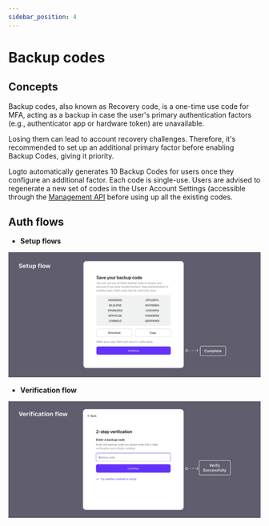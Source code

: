 ```yaml
---
sidebar_position: 4
---
```


# Backup codes

## Concepts

Backup codes, also known as Recovery code, is a one-time use code for MFA, acting as a backup in case the user's primary authentication factors (e.g., authenticator app or hardware token) are unavailable.

Losing them can lead to account recovery challenges. Therefore, it's recommended to set up an additional primary factor before enabling Backup Codes, giving it priority.

Logto automatically generates 10 Backup Codes for users once they configure an additional factor. Each code is single-use. Users are advised to regenerate a new set of codes in the User Account Settings (accessible through the [Management API](#) before using up all the existing codes.

## Auth flows

- **Setup flows**

![Backup codes set up flow](./assets/backup-codes-set-up-flow.webp)

- **Verification flow**

![Backup codes verification flow](./assets/backup-codes-verification-flow.webp)
